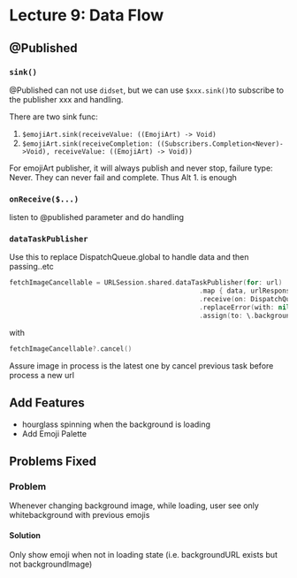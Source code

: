 # Lecture 9: Data Flow


## @Published

### `sink()`
@Published can not use `didset`, but we can use `$xxx.sink()`to subscribe to the publisher xxx and handling.

There are two sink func:
1. `$emojiArt.sink(receiveValue: ((EmojiArt) -> Void)` 
2. `$emojiArt.sink(receiveCompletion: ((Subscribers.Completion<Never)->Void),
                        receiveValue: ((EmojiArt) -> Void))`

For emojiArt publisher, it will always publish and never stop, failure type: Never. They can never fail and complete.
Thus Alt 1. is enough


### `onReceive($...)`
listen to @published parameter and do handling


### `dataTaskPublisher`

Use this to replace DispatchQueue.global to handle data and then passing..etc
```swift
fetchImageCancellable = URLSession.shared.dataTaskPublisher(for: url)
                                                .map { data, urlResponse in UIImage(data: data) }
                                                .receive(on: DispatchQueue.main)
                                                .replaceError(with: nil)
                                                .assign(to: \.backgroundImage, on: self)
```

with 
```swift
fetchImageCancellable?.cancel() 
```
Assure image in process is the latest one by cancel previous task before process a new url






## Add Features

* hourglass spinning when the background is loading
* Add Emoji Palette

## Problems Fixed

### Problem
Whenever changing background image, while loading, user see only whitebackground with previous emojis
#### Solution
Only show emoji when not in loading state (i.e. backgroundURL exists but not backgroundImage)


